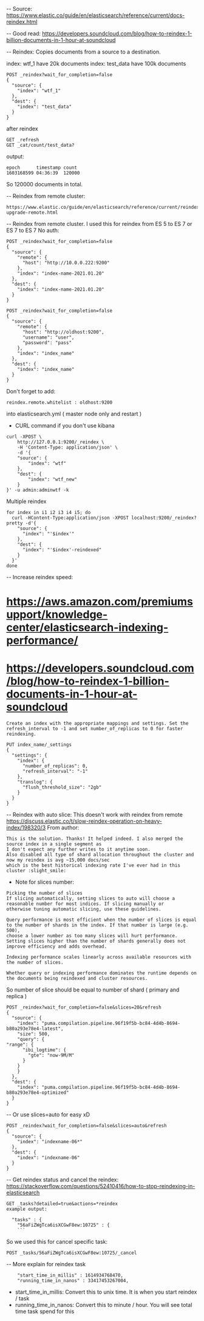 -- Source: https://www.elastic.co/guide/en/elasticsearch/reference/current/docs-reindex.html

-- Good read: https://developers.soundcloud.com/blog/how-to-reindex-1-billion-documents-in-1-hour-at-soundcloud

-- Reindex: Copies documents from a source to a destination.

index: wtf_1 have 20k documents
index: test_data have 100k documents

```
POST _reindex?wait_for_completion=false
{
  "source": {
    "index": "wtf_1"
  },
  "dest": {
    "index": "test_data"
  }
}
```

after reindex
```
GET _refresh
GET _cat/count/test_data?
```

output:
```
epoch      timestamp count
1603168599 04:36:39  120000
```

So 120000 documents in total.


-- Reindex from remote cluster:
```
https://www.elastic.co/guide/en/elasticsearch/reference/current/reindex-upgrade-remote.html
```


-- Reindex from remote cluster. I used this for reindex from ES 5 to ES 7 or ES 7 to ES 7
No auth:
```
POST _reindex?wait_for_completion=false
{
  "source": {
    "remote": {
      "host": "http://10.0.0.222:9200"
    },
    "index": "index-name-2021.01.20"
  },
  "dest": {
    "index": "index-name-2021.01.20"
  }
}
```


```
POST _reindex?wait_for_completion=false
{
  "source": {
    "remote": {
      "host": "http://oldhost:9200",
      "username": "user",
      "password": "pass"
    },
    "index": "index_name"
  },
  "dest": {
    "index": "index_name"
  }
}
```
Don't forget to add: 
```
reindex.remote.whitelist : oldhost:9200
```

into elasticsearch.yml ( master node only and restart )


- CURL command if you don't use kibana
```
curl -XPOST \
    http://127.0.0.1:9200/_reindex \
    -H 'Content-Type: application/json' \
    -d '{
    "source": {
        "index": "wtf"
    },
    "dest": {
        "index": "wtf_new"
    }
}' -u admin:adminwtf -k
```

Multiple reindex
```
for index in i1 i2 i3 i4 i5; do
  curl -HContent-Type:application/json -XPOST localhost:9200/_reindex?pretty -d'{
    "source": {
      "index": "'$index'"
    },
    "dest": {
      "index": "'$index'-reindexed"
    }
  }'
done
```

-- Increase reindex speed:
# https://aws.amazon.com/premiumsupport/knowledge-center/elasticsearch-indexing-performance/
# https://developers.soundcloud.com/blog/how-to-reindex-1-billion-documents-in-1-hour-at-soundcloud
```
Create an index with the appropriate mappings and settings. Set the refresh_interval to -1 and set number_of_replicas to 0 for faster reindexing.

PUT index_name/_settings
{
  "settings": {
    "index": {
      "number_of_replicas": 0,
      "refresh_interval": "-1"
    },
    "translog": {
      "flush_threshold_size": "2gb"
    }
  }
}

```

-- Reindex with auto slice: This doesn't work with reindex from remote
https://discuss.elastic.co/t/slow-reindex-operation-on-heavy-index/198320/3
From author:
```
This is the solution. Thanks! It helped indeed. I also merged the source index in a single segment as 
I don't expect any further writes to it anytime soon. 
Also disabled all type of shard allocation throughout the cluster and now my reindex is avg ~15,000 docs/sec 
which is the best historical indexing rate I've ever had in this cluster :slight_smile:
```
- Note  for slices number:
```
Picking the number of slices
If slicing automatically, setting slices to auto will choose a reasonable number for most indices. If slicing manually or 
otherwise tuning automatic slicing, use these guidelines.

Query performance is most efficient when the number of slices is equal to the number of shards in the index. If that number is large (e.g. 500),
choose a lower number as too many slices will hurt performance. Setting slices higher than the number of shards generally does not 
improve efficiency and adds overhead.

Indexing performance scales linearly across available resources with the number of slices.

Whether query or indexing performance dominates the runtime depends on the documents being reindexed and cluster resources.
```

So number of slice should be equal to number of shard ( primary and replica )

```
POST _reindex?wait_for_completion=false&slices=20&refresh
{
  "source": {
    "index": "puma.compilation.pipeline.96f19f5b-bc84-4d4b-8694-b80a293e78e4-latest",
    "size": 500,
    "query": {
"range": {
      "ibi_logtime": {
        "gte": "now-9M/M"
      }
    }
    }
  },
  "dest": {
    "index": "puma.compilation.pipeline.96f19f5b-bc84-4d4b-8694-b80a293e78e4-optimized"
  }
}
```

-- Or use slices=auto for easy xD
```
POST _reindex?wait_for_completion=false&slices=auto&refresh
{
  "source": {
    "index": "indexname-06*"
  },
  "dest": {
    "index": "indexname-06"
  }
}
```


-- Get reindex status and cancel the reindex: https://stackoverflow.com/questions/52410416/how-to-stop-reindexing-in-elasticsearch
```
GET _tasks?detailed=true&actions=*reindex
example output:
```
      "tasks" : {
        "56aFiZWgTca6isXCGwF8ew:10725" : {
        ```
So we used this for cancel specific task:
```
POST _tasks/56aFiZWgTca6isXCGwF8ew:10725/_cancel
```

-- More explain for reindex task
```
    "start_time_in_millis" : 1614934768470,
    "running_time_in_nanos" : 33417453267004,
```
- start_time_in_millis: Convert this to unix time. It is when you start reindex / task
- running_time_in_nanos: Convert this to minute / hour. You will see total time task spend for this
